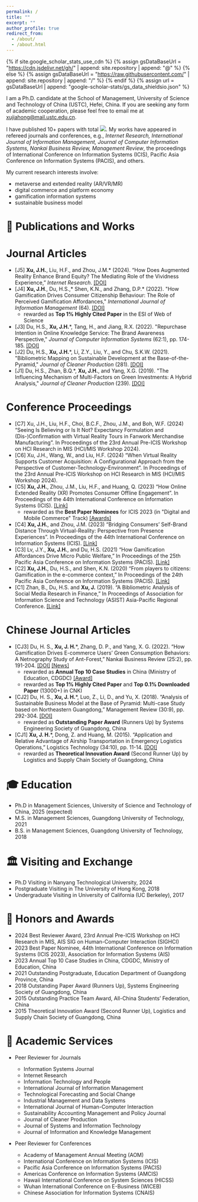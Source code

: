 ```yaml
---
permalink: /
title: ""
excerpt: ""
author_profile: true
redirect_from: 
  - /about/
  - /about.html
---
```


{% if site.google_scholar_stats_use_cdn %}
{% assign gsDataBaseUrl = "https://cdn.jsdelivr.net/gh/" | append: site.repository | append: "@" %}
{% else %}
{% assign gsDataBaseUrl = "https://raw.githubusercontent.com/" | append: site.repository | append: "/" %}
{% endif %}
{% assign url = gsDataBaseUrl | append: "google-scholar-stats/gs_data_shieldsio.json" %}

<span class='anchor' id='about-me'></span>

I am a Ph.D. candidate at the School of Management, University of Science and Technology of China (USTC), Hefei, China. If you are seeking any form of academic cooperation, please feel free to email me at xujiahong@mail.ustc.edu.cn. 

I have published 10+ papers with total <a href='https://scholar.google.com/citations?user=B26bu8EAAAAJ'><img src="https://img.shields.io/endpoint?url={{ url | url_encode }}&logo=Google%20Scholar&labelColor=f6f6f6&color=9cf&style=flat&label=citations"></a>. My works have appeared in refereed journals and conferences, e.g., _Internet Research, International Journal of Information Management, Journal of Computer Information Systems, Nankai Business Review, Management Review_, the proceedings of International Conference on Information Systems (ICIS), Pacific Asia Conference on Information Systems (PACIS), and others. 

My current research interests involve: 
* metaverse and extended reality (AR/VR/MR)
* digital commerce and platform economy
* gamification information systems
* sustainable business model


<span class='anchor' id='-publication'></span>
# 📝 Publications and Works

Journal Articles
======
* [J5] **Xu, J.H.**, Liu, H.F., and Zhou, J.M.* (2024). “How Does Augmented Reality Enhance Brand Equity? The Mediating Role of the Vividness Experience,” _Internet Research_. [[DOI]](https://doi.org/10.1108/INTR-09-2023-0738)
* [J4]	**Xu, J.H**., Du, H.S.,* Shen, K.N., and Zhang, D.P.* (2022). "How Gamification Drives Consumer Citizenship Behaviour: The Role of Perceived Gamification Affordances," _International Journal of Information Management_ (64). [[DOI]](https://doi.org/10.1016/j.ijinfomgt.2022.102477)
  * rewarded as **Top 1% Highly Cited Paper** in the ESI of Web of Science
* [J3]	Du, H.S., **Xu, J.H.***, Tang, H., and Jiang, R.X. (2022). "Repurchase Intention in Online Knowledge Service: The Brand Awareness Perspective," _Journal of Computer Information Systems_ (62:1), pp. 174-185. [[DOI]](https://doi.org/10.1080/08874417.2020.1759159)
* [J2]	Du, H.S., **Xu, J.H.***, Li, Z.Y., Liu, Y., and Chu, S.K.W. (2021). "Bibliometric Mapping on Sustainable Development at the Base-of-the-Pyramid," _Journal of Cleaner Production_ (281). [[DOI]](https://doi.org/10.1016/j.jclepro.2020.125290)
* [J1]	Du, H.S., Zhan, B.Q.*, **Xu, J.H.**, and Yang, X.G. (2019). "The Influencing Mechanism of Multi-Factors on Green Investments: A Hybrid Analysis," _Journal of Cleaner Production_ (239). [[DOI]](https://doi.org/10.1016/j.jclepro.2019.117977)

Conference Proceedings
======
* [C7] Xu, J.H., Liu, H.F., Choi, B.C.F., Zhou, J.M., and Boh, W.F. (2024) “Seeing Is Believing or Is It Not? Expectancy Formulation and (Dis-)Confirmation with Virtual Reality Tours in Fanwork Merchandise Manufacturing”. In Proceedings of the 23rd Annual Pre-ICIS Workshop on HCI Research in MIS (HCI/MIS Workshop 2024).
* [C6] Xu, J.H., Wang, W., and Liu, H.F. (2024) “When Virtual Reality Supports Customer Acquisition: A Configurational Approach from the Perspective of Customer-Technology-Environment”. In Proceedings of the 23rd Annual Pre-ICIS Workshop on HCI Research in MIS (HCI/MIS Workshop 2024).
* [C5]	**Xu, J.H.**, Zhou, J.M., Liu, H.F., and Huang, Q. (2023) “How Online Extended Reality (XR) Promotes Consumer Offline Engagement”. In Proceedings of the 44th International Conference on Information Systems (ICIS). [[Link]](https://aisel.aisnet.org/icis2023/emobilecomm/emobilecomm/2/)
  * rewarded as the **Best Paper Nominees** for ICIS 2023 (in "Digital and Mobile Commerce" Track) [[Awards]](https://aisel.aisnet.org/icis2023/awards.html)
* [C4]	**Xu, J.H.**, and Zhou, J.M. (2023) “Bridging Consumers’ Self-Brand Distance Through Virtual-Reality: Perspective from Presence Experiences”. In Proceedings of the 44th International Conference on Information Systems (ICIS). [[Link]](https://aisel.aisnet.org/icis2023/techandfow/techandfow/10/)
* [C3]	Lv, J.Y., **Xu, J.H.**, and Du, H.S. (2021) “How Gamification Affordances Drive Micro Public Welfare,” In Proceedings of the 25th Pacific Asia Conference on Information Systems (PACIS). [[Link]](https://aisel.aisnet.org/pacis2021/187/)
* [C2]	**Xu, J.H.**, Du, H.S., and Shen, K.N. (2020) “From players to citizens: Gamification in the e-commerce context,” In Proceedings of the 24th Pacific Asia Conference on Information Systems (PACIS). [[Link]](https://aisel.aisnet.org/pacis2020/233/)
* [C1]	Zhan, B., Du, H.S. and **Xu, J.** (2019). “A Bibliometric Analysis of Social Media Research in Finance,” In Proceedings of Association for Information Science and Technology (ASIST) Asia-Pacific Regional Conference. [[Link]](https://asistdl.onlinelibrary.wiley.com/pb-assets/assets/23739231/ASIST-AP%202019%20Conference%20Proceedings-1606758940430.pdf)

Chinese Journal Articles
======
* [CJ3]	Du, H. S., **Xu, J. H.***, Zhang, D. P., and Yang, X. G. (2022). “How Gamification Drives E-commerce Users’ Green Consumption Behaviors: A Netnography Study of Ant-Forest,” Nankai Business Review (25:2), pp. 191-204. [[DOI]](https://doi.org/10.3969/j.issn.1008-3448.2022.02.019) [[News]](http://www.fter50.org.cn/research/1424.html)
  * rewarded as **Annual Top 10 Case Studies** in China (Ministry of Education, CDGDC) [[Award]](https://case.cdgdc.edu.cn//index/sfalyj.do)
  * rewarded as **Top 1% Highly Cited Paper** and **Top 0.1% Downloaded Paper** (13000+) in CNKI
* [CJ2]	Du, H. S., **Xu, J. H.***, Luo, Z., Li, D., and Yu, X. (2018). “Analysis of Sustainable Business Model at the Base of Pyramid: Multi-case Study based on Northeastern Guangdong,” Management Review (30:9), pp. 292-304. [[DOI]](https://doi.org/10.14120/j.cnki.cn11-5057/f.2018.09.027)
  * rewarded as **Outstanding Paper Award** (Runners Up) by Systems Engineering Society of Guangdong, China
* [CJ1]	**Xu, J. H.***, Dong, Z. and Huang, M. (2015). “Application and Relative Advantage of Airship Transportation in Emergency Logistics Operations,” Logistics Technology (34:10), pp. 11-14. [[DOI]](https://doi.org/10.3969/j.issn.1005-152X.2015.10.004)
  * rewarded as **Theoretical Innovation Award** (Second Runner Up) by Logistics and Supply Chain Society of Guangdong, China


<span class='anchor' id='-education'></span>
# 🎓 Education
* Ph.D in Management Sciences, University of Science and Technology of China, 2025 (expected)
* M.S. in Management Sciences, Guangdong University of Technology, 2021
* B.S. in Management Sciences, Guangdong University of Technology, 2018


<span class='anchor' id='-visiting'></span>
# 🏛️ Visiting and Exchange
* Ph.D Visiting in Nanyang Technological University, 2024
* Postgraduate Visiting in The University of Hong Kong, 2018
* Undergraduate Visiting in University of California (UC Berkeley), 2017


<span class='anchor' id='-awards'></span>
# 🏅 Honors and Awards
* 2024 Best Reviewer Award, 23rd Annual Pre-ICIS Workshop on HCI Research in MIS, AIS SIG on Human-Computer Interaction (SIGHCI)
* 2023 Best Paper Nominee, 44th International Conference on Information Systems (ICIS 2023), Association for Information Systems (AIS)
* 2023 Annual Top 10 Case Studies in China, CDGDC, Ministry of Education, China 
* 2021 Outstanding Postgraduate, Education Department of Guangdong Province, China
* 2018 Outstanding Paper Award (Runners Up), Systems Engineering Society of Guangdong, China
* 2015 Outstanding Practice Team Award, All-China Students’ Federation, China
* 2015 Theoretical Innovation Award (Second Runner Up), Logistics and Supply Chain Society of Guangdong, China


<span class='anchor' id='-services'></span>
# 📖 Academic Services
* Peer Reviewer for Journals
  * Information Systems Journal
  * Internet Research
  * Information Technology and People
  * International Journal of Information Management
  * Technological Forecasting and Social Change
  * Industrial Management and Data Systems
  * International Journal of Human-Computer Interaction
  * Sustainability Accounting Management and Policy Journal
  * Journal of Cleaner Production
  * Journal of Systems and Information Technology
  * Journal of Information and Knowledge Management

* Peer Reviewer for Conferences
  * Academy of Management Annual Meeting (AOM)
  * International Conference on Information Systems (ICIS)
  * Pacific Asia Conference on Information Systems (PACIS)
  * Americas Conference on Information Systems (AMCIS)
  * Hawaii International Conference on System Sciences (HICSS)
  * Wuhan International Conference on E-Business (WICEB)
  * Chinese Association for Information Systems (CNAIS)


